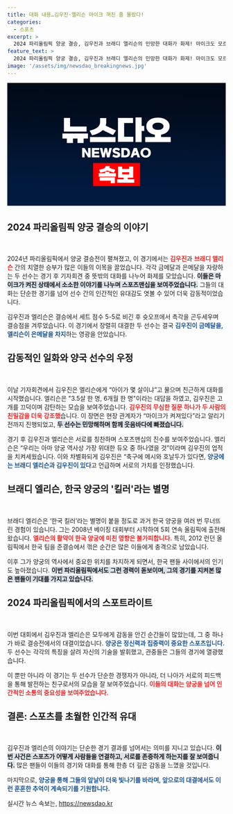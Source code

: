 ```yaml
---
title: 대화 내용…김우진·엘리슨 마이크 꺼진 줄 몰랐다!
categories:
  - 스포츠
excerpt: >
  2024 파리올림픽 양궁 결승, 김우진과 브래디 엘리슨의 민망한 대화가 화제! 마이크도 모르고 나눈 따뜻한 스몰토크, 훈훈한 스포츠맨십으로 감동을 주며 팬들의 사랑을 받고 있습니다. 클릭해 자세한 이야기를 만나보세요!
feature_text: >
  2024 파리올림픽 양궁 결승, 김우진과 브래디 엘리슨의 민망한 대화가 화제! 마이크도 모르고 나눈 따뜻한 스몰토크, 훈훈한 스포츠맨십으로 감동을 주며 팬들의 사랑을 받고 있습니다. 클릭해 자세한 이야기를 만나보세요!
image: '/assets/img/newsdao_breakingnews.jpg'
---
```


<p><img src="/assets/img/newsdao_breakingnews.jpg" alt="implanttips 속보" /></p>

<h2 data-ke-size="size26">2024 파리올림픽 양궁 결승의 이야기</h2>

<p data-ke-size="size16">&nbsp;</p>

<p>2024년 파리올림픽에서 양궁 결승전이 펼쳐졌고, 이 경기에서는 <b><span style="color: #ee2323;">김우진</span></b>과 <b><span style="color: #ee2323;">브래디 앨리슨</span></b> 간의 치열한 승부가 많은 이들의 이목을 끌었습니다. 각각 금메달과 은메달을 자랑하는 두 선수는 경기 후 기자회견 중 뜻밖의 대화를 나누어 화제를 모았습니다. <b><span style="background-color: #21538527;">이들은 마이크가 켜진 상태에서 소소한 이야기를 나누며 스포츠맨십을 보여주었습니다.</span></b> 그들의 대화는 단순한 경기를 넘어 선수 간의 인간적인 유대감도 엿볼 수 있어 더욱 감동적이었습니다. </p>

<p>김우진과 엘리슨은 결승에서 세트 점수 5-5로 비긴 후 슛오프에서 촉각을 곤두세우며 결승점을 겨루었습니다. 이 경기에서 장렬히 대결한 두 선수는 결국 <b><span style="color: #1a5490;">김우진이 금메달을, 엘리슨이 은메달을 차지</span></b>하는 영광을 안았습니다. </p>

<h2 data-ke-size="size26">감동적인 일화와 양국 선수의 우정</h2>

<p data-ke-size="size16">&nbsp;</p>

<p>이날 기자회견에서 김우진은 엘리슨에게 “아이가 몇 살이냐”고 물으며 친근하게 대화를 시작했습니다. 엘리슨은 "3.5살 한 명, 6개월 한 명"이라는 대답을 하였고, 김우진은 고개를 끄덕이며 감탄하는 모습을 보여주었습니다. <b><span style="color: #ee2323;">김우진의 무심한 질문 하나가 두 사람의 친밀감을 더욱 강조했</span></b>습니다. 이 장면은 현장 관계자가 “마이크가 켜져있다”라고 알리기 전까지 진행되었고, <b><span style="background-color: #21538527;">두 선수는 민망해하며 함께 웃음바다에 빠졌습니다.</span></b></p>

<p>경기 후 김우진과 엘리슨은 서로를 칭찬하며 스포츠맨십의 진수를 보여주었습니다. 엘리슨은 “우리는 아마 양궁 역사상 가장 위대한 듀오 중 하나였을 것”이라며 김우진의 업적을 치켜세웠습니다. 이와 차별화되게 김우진은 “축구에 메시와 호날두가 있다면, <b><span style="color: #1a5490;">양궁에는 브래디 엘리슨과 김우진이 있다</span></b>고 언급하며 서로의 가치를 인정했습니다.</p>

<h2 data-ke-size="size26">브래디 엘리슨, 한국 양궁의 '킬러'라는 별명</h2>

<p data-ke-size="size16">&nbsp;</p>

<p>브래디 엘리슨은 ‘한국 킬러’라는 별명이 붙을 정도로 과거 한국 양궁을 여러 번 무너뜨린 경험이 있습니다. 그는 2008년 베이징 대회부터 시작하여 5회 연속 올림픽에 출전해왔습니다. <b><span style="color: #ee2323;">엘리슨의 활약이 한국 양궁에 미친 영향은 불가피합니다.</span></b> 특히, 2012 런던 올림픽에서 한국 팀을 준결승에서 꺾은 순간은 많은 이들에게 충격으로 남았습니다. </p>

<p>이후 그가 양궁의 역사에서 중요한 위치를 차지하게 되면서, 한국 팬들 사이에서의 인기도 높아졌습니다. <b><span style="background-color: #21538527;">이번 파리올림픽에서도 그런 경력이 돋보이며, 그의 경기를 지켜본 많은 팬들이 기대를 가지고 있습니다.</span></b> </p>

<h2 data-ke-size="size26">2024 파리올림픽에서의 스포트라이트</h2>

<p data-ke-size="size16">&nbsp;</p>

<p>이번 대회에서 김우진과 엘리슨은 모두에게 감동을 안긴 순간들이 많았는데, 그 중 하나가 바로 결승전에서의 대결이었습니다. <b><span style="color: #1a5490;">양궁은 정신력과 집중력이 중요한 스포츠입니다.</span></b> 두 선수는 각각의 특징을 살려 자신의 기술을 발휘했고, 관중들은 그들의 경기에 열광했습니다. </p>

<p>이 뿐만 아니라 이 경기는 두 선수가 단순한 경쟁자가 아니라, 더 나아가 서로의 피드백을 통해 발전하는 친구로서의 모습을 잘 보여주었습니다. <b><span style="color: #ee2323;">이들의 대화는 양궁을 넘어 인간적인 소통의 중요성을 보여주었습니다.</span></b></p>

<h2 data-ke-size="size26">결론: 스포츠를 초월한 인간적 유대</h2>

<p data-ke-size="size16">&nbsp;</p>

<p>김우진과 엘리슨의 이야기는 단순한 경기 결과를 넘어서는 의미를 지니고 있습니다. <b><span style="background-color: #21538527;">이번 사건은 스포츠가 어떻게 사람들을 연결하고, 서로를 존중하게 하는지를 잘 보여줍니다.</span></b> 많은 팬들이 이들의 경기와 대화를 통해 한층 더 깊은 감동을 느꼈을 것입니다.</p>

<p>마지막으로, <b><span style="color: #1a5490;">양궁을 통해 그들의 앞날이 더욱 빛나기를 바라며, 앞으로의 대결에서도 이런 훈훈한 추억이 계속되기를 기원합니다.</span></b></p>
실시간 뉴스 속보는, <a href="https://newsdao.kr" rel="dofollow">https://newsdao.kr</a>


